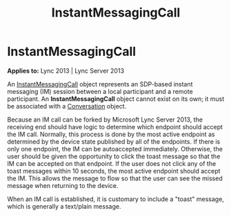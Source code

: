 ﻿---
title: InstantMessagingCall
TOCTitle: InstantMessagingCall
ms:assetid: e3b82993-177c-4c66-b801-b69f17e1e022
ms:mtpsurl: https://msdn.microsoft.com/en-us/library/Dn466023(v=office.15)
ms:contentKeyID: 57103016
ms.date: 07/25/2014
mtps_version: v=office.15
---

# InstantMessagingCall


**Applies to:** Lync 2013 | Lync Server 2013

An [InstantMessagingCall](https://msdn.microsoft.com/en-us/library/hh161841\(v=office.15\)) object represents an SDP-based instant messaging (IM) session between a local participant and a remote participant. An **InstantMessagingCall** object cannot exist on its own; it must be associated with a [Conversation](https://msdn.microsoft.com/en-us/library/hh349224\(v=office.15\)) object.

Because an IM call can be forked by Microsoft Lync Server 2013, the receiving end should have logic to determine which endpoint should accept the IM call. Normally, this process is done by the most active endpoint as determined by the device state published by all of the endpoints. If there is only one endpoint, the IM can be autoaccepted immediately. Otherwise, the user should be given the opportunity to click the toast message so that the IM can be accepted on that endpoint. If the user does not click any of the toast messages within 10 seconds, the most active endpoint should accept the IM. This allows the message to flow so that the user can see the missed message when returning to the device.

When an IM call is established, it is customary to include a "toast" message, which is generally a text/plain message.

